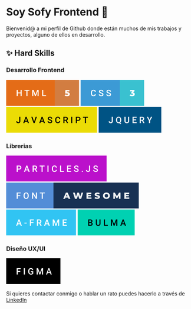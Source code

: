 # Soy Sofy Frontend 👋
Bienvenid@ a mi perfil de Github donde están muchos de mis trabajos y proyectos, alguno de ellos en desarrollo. 

## ✨ Hard Skills

### Desarrollo Frontend

![html](https://github.com/SofyFrontend/badges/blob/main/html-5.svg)  ![CSS](https://github.com/SofyFrontend/badges/blob/main/css-3.svg)  ![Javascript](https://github.com/SofyFrontend/badges/blob/main/javascript.svg)  ![Jquery](https://github.com/SofyFrontend/badges/blob/main/jquery.svg)

### Librerias 

![Particles JS](https://github.com/SofyFrontend/badges/blob/main/particles.js.svg)  ![FontAwesome](https://github.com/SofyFrontend/badges/blob/main/font-awesome.svg) ![A-FRAME](https://github.com/SofyFrontend/badges/blob/main/a-frame.svg) ![Bulma](https://github.com/SofyFrontend/badges/blob/main/bulma.svg)

### Diseño UX/UI

![Figma](https://github.com/SofyFrontend/badges/blob/main/figma.svg)
  

Si quieres contactar conmigo o hablar un rato puedes hacerlo a través de [LinkedIn](www.linkedin.com/in/sofia-acevedo)

<!--
**SofyFrontend/SofyFrontend** is a ✨ _special_ ✨ repository because its `README.md` (this file) appears on your GitHub profile.

Here are some ideas to get you started:

- 🔭 I’m currently working on ...
- 🌱 I’m currently learning ...
- 👯 I’m looking to collaborate on ...
- 🤔 I’m looking for help with ...
- 💬 Ask me about ...
- 📫 How to reach me: ...
- 😄 Pronouns: ...
- ⚡ Fun fact: ...
-->
